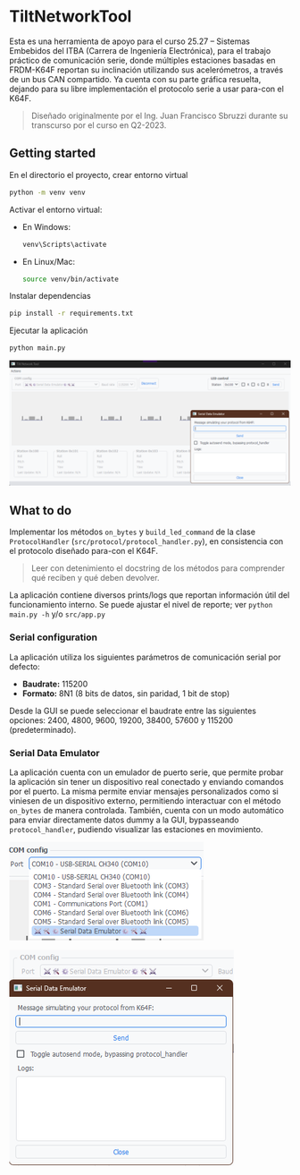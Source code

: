 # TiltNetworkTool
Esta es una herramienta de apoyo para el curso 25.27 – Sistemas Embebidos del ITBA (Carrera de Ingeniería Electrónica), para el trabajo práctico de comunicación serie, donde múltiples estaciones basadas en FRDM-K64F reportan su inclinación utilizando sus acelerómetros, a través de un bus CAN compartido. Ya cuenta con su parte gráfica resuelta, dejando para su libre implementación el protocolo serie a usar para-con el K64F.

> Diseñado originalmente por el Ing. Juan Francisco Sbruzzi durante su transcurso por el curso en Q2-2023.

## Getting started

En el directorio el proyecto, crear entorno virtual

```bash
python -m venv venv
```

Activar el entorno virtual:

- En Windows:
    ```bash
    venv\Scripts\activate
    ```
- En Linux/Mac:
    ```bash
    source venv/bin/activate
    ```

Instalar dependencias

```bash
pip install -r requirements.txt
```

Ejecutar la aplicación

```bash
python main.py
```

![alt text](docs/tool_overview.png)

## What to do

Implementar los métodos `on_bytes` y `build_led_command` de la clase `ProtocolHandler` (`src/protocol/protocol_handler.py`), en consistencia con el protocolo diseñado para-con el K64F.

> Leer con detenimiento el docstring de los métodos para comprender qué reciben y qué deben devolver.

La aplicación contiene diversos prints/logs que reportan información útil del funcionamiento interno. Se puede ajustar el nivel de reporte; ver `python main.py -h` y/o `src/app.py`

### Serial configuration

La aplicación utiliza los siguientes parámetros de comunicación serial por defecto:

- **Baudrate:** 115200
- **Formato:** 8N1 (8 bits de datos, sin paridad, 1 bit de stop)

Desde la GUI se puede seleccionar el baudrate entre las siguientes opciones: 2400, 4800, 9600, 19200, 38400, 57600 y 115200 (predeterminado).

### Serial Data Emulator

La aplicación cuenta con un emulador de puerto serie, que permite probar la aplicación sin tener un dispositivo real conectado y enviando comandos por el puerto. La misma permite enviar mensajes personalizados como si viniesen de un dispositivo externo, permitiendo interactuar con el método `on_bytes` de manera controlada. También, cuenta con un modo automático para enviar directamente datos dummy a la GUI, bypasseando `protocol_handler`, pudiendo visualizar las estaciones en movimiento.

![alt text](docs/ports_list.png)

![alt text](docs/emulator_detail.png)